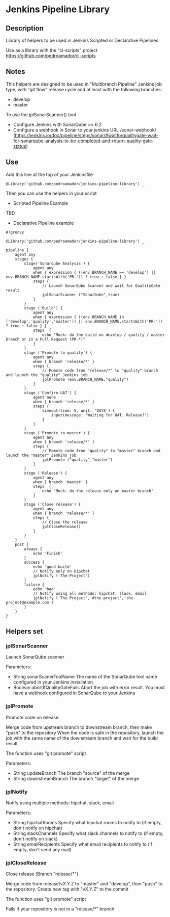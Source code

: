 # Jenkins Pipeline Library

## Description

Library of helpers to be used in Jenkins Scripted or Declarative Pipelines

Use as a library with the "ci-scripts" project https://github.com/pedroamador/ci-scripts

## Notes

This helpers are designed to be used in "Multibranch Pipeline" Jenkins job type, with "git flow" release cycle and at least with the following branches:

* develop
* master

To use the jplSonarScanner() tool

* Configure Jenkins with SonarQube >= 6.2
* Configure a webhook in Sonar to your jenkins URL <your-jenkins-instance>/sonar-webhook/ (https://jenkins.io/doc/pipeline/steps/sonar/#waitforqualitygate-wait-for-sonarqube-analysis-to-be-completed-and-return-quality-gate-status)

## Use

Add this line at the top of your Jenkinsfile

    @Library('github.com/pedroamador/jenkins-pipeline-library') _

Then you can use the helpers in your script

* Scripted Pipeline Example

TBD

* Declarative Pipeline example

```
#!groovy

@Library('github.com/pedroamador/jenkins-pipeline-library') _

pipeline {
    agent any
    stages {
        stage('Sonarqube Analysis') {
            agent any
            when { expression { ((env.BRANCH_NAME == 'develop') || env.BRANCH_NAME.startsWith('PR-')) ? true : false } }
            steps {
                // Launch SonarQube Scanner and wait for QualityGate result
                jplSonarScanner ("SonarQube",true)
            }
        }
        stage ('Build') {
            agent any
            when { expression { ((env.BRANCH_NAME in ['develop','quality','master']) || env.BRANCH_NAME.startsWith('PR-')) ? true : false } }
            steps  {
                echo "Mock: do the build on develop / quality / master branch or in a Pull Request (PR-*)"
            }
        }
        stage ('Promote to quality') {
            agent any
            when { branch 'release/*' }
            steps {
                // Pomote code from "release/*" to "quality" branch and launch the "quality" Jenkins job
                jplPromote (env.BRANCH_NAME,"quality")
            }
        }
        stage ('Confirm UAT') {
            agent none
            when { branch 'release/*' }
            steps {
                timeout(time: 5, unit: 'DAYS') {
                    input(message: 'Waiting for UAT. Release?')
                }
            }
        }
        stage ('Promote to master') {
            agent any
            when { branch 'release/*' }
            steps {
                // Pomote code from "quality" to "master" branch and launch the "master" Jenkins job
                jplPromote ("quality","master")
            }
        }
        stage ('Release') {
            agent any
            when { branch 'master' }
            steps  {
                echo "Mock: do the release only on master branch"
            }
        }
        stage ('Close release') {
            agent any
            when { branch 'release/*' }
            steps {
                // Close the release
                jplCloseRelease()
            }
        }
    }
    post {
        always {
            echo 'Finish'
        }
        success {
            echo 'good build'
            // Notify only on Hipchat
            jplNotify ('The-Project')
        }
        failure {
            echo 'bad'
            // Notify using all methods: hipchat, slack, email
            jplNotify ('The-Project','#the-project','the-project@example.com')
        }
    }
}
```

## Helpers set

### jplSonarScanner

Launch SonarQube scanner

Parameters:
* String sonarScanerToolName The name of the SonarQube tool name configured in your Jenkins installation
* Boolean abortIfQualityGateFails Abort the job with error result. You must have a webhook configured in SonarQube to your Jenkins

### jplPromote

Promote code on release

Merge code from upstream branch to downstream branch, then make "push" to the repository
When the code is safe in the repository, launch the job with the same name of the downstream branch and wait for the build result

The function uses "git promote" script

Parameters:
* String updateBranch The branch "source" of the merge
* String downstreamBranch The branch "target" of the merge


### jplNotify

Notify using multiple methods: hipchat, slack, email

Parameters:
* String hipchatRooms Specify what hipchat rooms to notify to (if empty, don't notify on hipchat)
* String slackChannels Specify what slack channels to notify to (if empty, don't notify on slack)
* String emailRecipients Specify what email recipients to notify to (if empty, don't send any mail)

### jplCloseRelease

Close release (Branch "release/*")

Merge code from release/vX.Y.Z to "master" and "develop", then "push" to the repository.
Create new tag with "vX.Y.Z" to the commit

The function uses "git promote" script

Fails if your repository is not in a "release/*" branch
